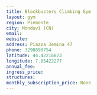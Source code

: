 ```yaml
---
title: Blockbusters Climbing Gym
layout: gym
region: Piemonte
city: Mondovì (CN)
email: 
website: 
address: Piazza Jemina 47
phone: 3298898754
latitude: 44.42216873
longitude: 7.85422277
annual_fee: 
ingress_price: 
structures: 
monthly_subscription_price: None
---
```


